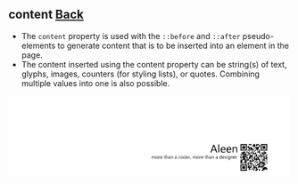 ## content [**Back**](./../pseudoClass.md)

- The `content` property is used with the `::before` and `::after` pseudo-elements to generate content that is to be inserted into an element in the page.
- The content inserted using the content property can be string(s) of text, glyphs, images, counters (for styling lists), or quotes. Combining multiple values into one is also possible.


<a href="http://aleen42.github.io/" target="_blank" ><img src="./../../../pic/tail.gif"></a>